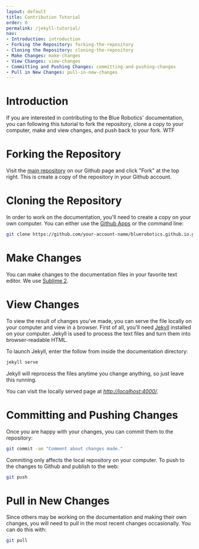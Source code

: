 ```yaml
---
layout: default
title: Contribution Tutorial
order: 0
permalink: /jekyll-tutorial/
nav:
- Introduction: introduction
- Forking the Repository: forking-the-repository
- Cloning the Repository: cloning-the-repository
- Make Changes: make-changes
- View Changes: view-changes
- Committing and Pushing Changes: committing-and-pushing-changes
- Pull in New Changes: pull-in-new-changes
---
```


# Introduction

If you are interested in contributing to the Blue Robotics' documentation, you can following this tutorial to fork the repository, clone a copy to your computer, make and view changes, and push back to your fork. WTF

# Forking the Repository

Visit the [main repository](https://github.com/bluerobotics/bluerobotics.github.io/) on our Github page and click "Fork" at the top right. This is create a copy of the repository in your Github account.

# Cloning the Repository

In order to work on the documentation, you'll need to create a copy on your own computer. You can either use the [Github Apps](#) or the command line:

~~~ bash
git clone https://github.com/your-account-name/bluerobotics.github.io.git
~~~~~~

# Make Changes

You can make changes to the documentation files in your favorite text editor. We use [Sublime 2](#).

# View Changes

To view the result of changes you've made, you can serve the file locally on your computer and view in a browser. First of all, you'll need [Jekyll](http://jekyllrb.com/docs/installation/) installed on your computer. Jekyll is used to process the text files and turn them into browser-readable HTML.

To launch Jekyll, enter the follow from inside the documentation directory:

~~~~ bash
jekyll serve
~~~~~~

Jekyll will reprocess the files anytime you change anything, so just leave this running. 

You can visit the locally served page at *[http://localhost:4000/](http://localhost:4000/)*.

# Committing and Pushing Changes

Once you are happy with your changes, you can commit them to the repository:

~~~~ bash
git commit -am "Comment about changes made."
~~~~~~

Commiting only affects the local repository on your computer. To push to the changes to Github and publish to the web:

~~~~ bash
git push
~~~~~~

# Pull in New Changes 

Since others may be working on the documentation and making their own changes, you will need to pull in the most recent changes occasionally. You can do this with:

~~~~ bash
git pull
~~~~~~